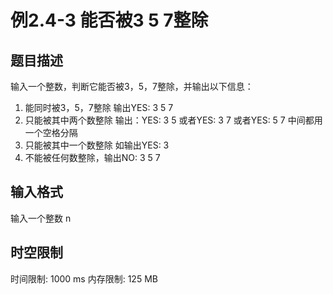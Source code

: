 # 例2.4-3 能否被3 5 7整除

## 题目描述

输入一个整数，判断它能否被3，5，7整除，并输出以下信息：
1. 能同时被3，5，7整除 输出YES: 3 5 7
2. 只能被其中两个数整除 输出：YES: 3 5 或者YES: 3 7 或者YES: 5 7 中间都用一个空格分隔
3. 只能被其中一个数整除 如输出YES: 3
4. 不能被任何数整除，输出NO: 3 5 7
 

## 输入格式

输入一个整数 n

## 时空限制

时间限制: 1000 ms
内存限制: 125 MB
